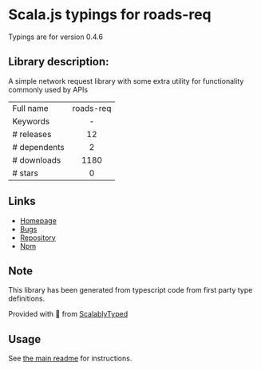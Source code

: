 
# Scala.js typings for roads-req

Typings are for version 0.4.6

## Library description:
A simple network request library with some extra utility for functionality commonly used by APIs

|                    |                 |
| ------------------ | :-------------: |
| Full name          | roads-req |
| Keywords           | - |
| # releases         | 12 |
| # dependents       | 2 |
| # downloads        | 1180 |
| # stars            | 0 |

## Links
- [Homepage](https://github.com/Dashron/roads-req#readme)
- [Bugs](https://github.com/Dashron/roads-req/issues)
- [Repository](https://github.com/Dashron/roads-req)
- [Npm](https://www.npmjs.com/package/roads-req)
    


## Note
This library has been generated from typescript code from first party type definitions.

Provided with :purple_heart: from [ScalablyTyped](https://github.com/oyvindberg/ScalablyTyped)

## Usage
See [the main readme](../../readme.md) for instructions.


